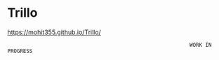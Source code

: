 # Trillo



https://mohit355.github.io/Trillo/



                
                      
                              
                                                              WORK IN PROGRESS
